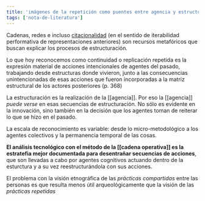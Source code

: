 ```yaml
---
title: 'imágenes de la repetición como puentes entre agencia y estructura en la cultura material'
tags: ['nota-de-literatura']
---
```


Cadenas, redes e incluso [citacionalidad](https://en.wikipedia.org/wiki/Citationality) (en el sentido de iterabilidad performativa de representaciones anteriores) son recursos metafóricos que buscan explicar los procesos de estructuración.

Lo que hoy reconocemos como continuidad o replicación repetida es la expresión material de acciones intencionales de agentes del pasado, trabajando desde estructuras donde vivieron, junto a las consecuencias unintencionadas de esas acciones que fueron incorporadas a la matriz estructural de los actores posteriores (p. 368)

La estructuración es la realización de la [[agencia]]. Por eso la [[agencia]] *puede verse* en esas secuencias de estructuración. No sólo es evidente en la innovación, sino también en la decisión que los agentes toman de reiterar lo que se hizo en el pasado.

La escala de reconocimiento es variable: desde lo micro-metodológico a los agentes colectivos y la permanencia temporal de las cosas.

**El análisis tecnológico con el método de la [[cadena operativa]] es la estratefia mejor documentada para desentrañar secuencias de acciones**, que son llevadas a cabo por agentes cognitivos actuando dentro de la esturctura y a su vez reestructurándola con sus acciones.

El problema con la visión etnográfica de las *prácticas compartidas* entre las personas es que resulta menos útil arqueológicamente que la visión de las *prácticas repetidas*